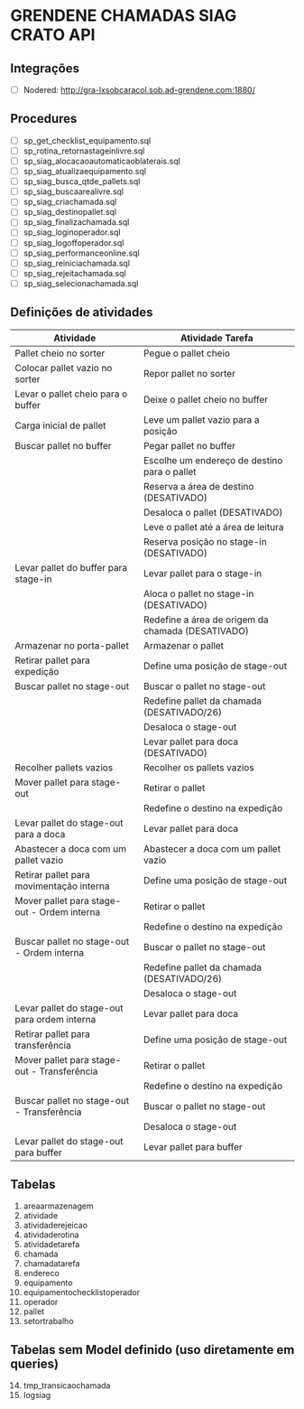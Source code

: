 # GRENDENE CHAMADAS SIAG CRATO API

## Integrações
- [ ] Nodered: http://gra-lxsobcaracol.sob.ad-grendene.com:1880/

## Procedures
- [ ] sp_get_checklist_equipamento.sql
- [ ] sp_rotina_retornastageinlivre.sql
- [ ] sp_siag_alocacaoautomaticaoblaterais.sql
- [ ] sp_siag_atualizaequipamento.sql
- [ ] sp_siag_busca_qtde_pallets.sql
- [ ] sp_siag_buscaarealivre.sql
- [ ] sp_siag_criachamada.sql
- [ ] sp_siag_destinopallet.sql
- [ ] sp_siag_finalizachamada.sql
- [ ] sp_siag_loginoperador.sql
- [ ] sp_siag_logoffoperador.sql
- [ ] sp_siag_performanceonline.sql
- [ ] sp_siag_reiniciachamada.sql
- [ ] sp_siag_rejeitachamada.sql
- [ ] sp_siag_selecionachamada.sql

## Definições de atividades
|Atividade                                     | Atividade Tarefa
|----------------------------------------------|-----------------------------------
| Pallet cheio no sorter                       | Pegue o pallet cheio
| Colocar pallet vazio no sorter               | Repor pallet no sorter
| Levar o pallet cheio para o buffer           | Deixe o pallet cheio no buffer
| Carga inicial de pallet                      | Leve um pallet vazio para a posição
| Buscar pallet no buffer                      | Pegar pallet no buffer
|                                              | Escolhe um endereço de destino para o pallet
|                                              | Reserva a área de destino (DESATIVADO)
|                                              | Desaloca o pallet (DESATIVADO)
|                                              | Leve o pallet até a área de leitura
|                                              | Reserva posição no stage-in (DESATIVADO)
| Levar pallet do buffer para stage-in         | Levar pallet para o stage-in
|                                              | Aloca o pallet no stage-in (DESATIVADO)
|                                              | Redefine a área de origem da chamada (DESATIVADO)
| Armazenar no porta-pallet                    | Armazenar o pallet
| Retirar pallet para expedição                | Define uma posição de stage-out
| Buscar pallet no stage-out                   | Buscar o pallet no stage-out
|                                              | Redefine pallet da chamada (DESATIVADO/26)
|                                              | Desaloca o stage-out
|                                              | Levar pallet para doca (DESATIVADO)
| Recolher pallets vazios                      | Recolher os pallets vazios
| Mover pallet para stage-out                  | Retirar o pallet
|                                              | Redefine o destino na expedição
| Levar pallet do stage-out para a doca        | Levar pallet para doca
| Abastecer a doca com um pallet vazio         | Abastecer a doca com um pallet vazio
| Retirar pallet para movimentação interna     | Define uma posição de stage-out
| Mover pallet para stage-out - Ordem interna  | Retirar o pallet
|                                              | Redefine o destino na expedição
| Buscar pallet no stage-out - Ordem interna   | Buscar o pallet no stage-out
|                                              | Redefine pallet da chamada (DESATIVADO/26)
|                                              | Desaloca o stage-out
| Levar pallet do stage-out para ordem interna | Levar pallet para doca
| Retirar pallet para transferência            | Define uma posição de stage-out
| Mover pallet para stage-out - Transferência  | Retirar o pallet
|                                              | Redefine o destino na expedição
| Buscar pallet no stage-out - Transferência   | Buscar o pallet no stage-out
|                                              | Desaloca o stage-out
| Levar pallet do stage-out para buffer        | Levar pallet para buffer

## Tabelas
1. areaarmazenagem
2. atividade
3. atividaderejeicao
4. atividaderotina
5. atividadetarefa
6. chamada
7. chamadatarefa
8. endereco
9. equipamento
10. equipamentochecklistoperador
11. operador
12. pallet
13. setortrabalho

## Tabelas sem Model definido (uso diretamente em queries)
14. tmp_transicaochamada
15. logsiag
